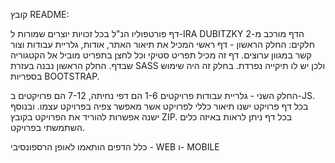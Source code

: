 קובץ README:

דף פורטפוליו הנ"ל בכל זכויות יוצרים שמורות ל-IRA DUBITZKY
הדף מורכב מ-2 חלקים:
החלק הראשון - דף ראשי המכיל את תיאור האתר, אודות, גלריית עבודות וצור קשר במגוון ערוצים.
דף זה מכיל תפריט סטיקי וכל לחצן בתפריט מוביל אל הקטגוריה שבדף.
החלק הראשון נבנה בעזרת SASS ולכן יש לו תיקייה נפרדת.
בחלק זה היה שימוש בספריות BOOTSTRAP.

החלק השני - גלריית עבודות
פרויקטים 1-6 הם דפי נחיתה, 7-12 הם פרויקטים ב-JS.
בכל דף פרויקט ישנו תיאור כללי לפרויקט אשר מאפשר צפיה בפרויקט עצמו.
ובנוסף ישנה אפשרות להוריד את הפרויקט בקובץ ZIP.
בכל דף ניתן לראות באיזה כלים השתמשתי בפרויקט.

כלל הדפים הותאמו לאופן הרספונסיבי - WEB ו- MOBILE


